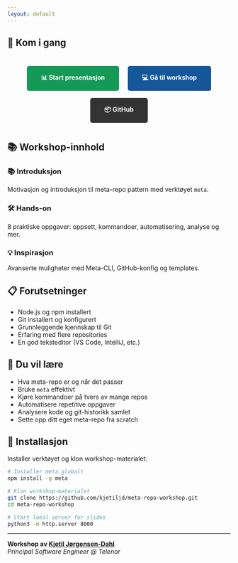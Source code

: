 ```yaml
---
layout: default
---
```


## 🎯 Kom i gang

<div style="text-align: center; margin: 2rem 0;">
  <a href="slides/" style="display: inline-block; margin: 0.5rem; padding: 1rem 2rem; background: #159957; color: white; text-decoration: none; border-radius: 0.3rem; font-weight: bold;">📊 Start presentasjon</a>
  <a href="workshop/" style="display: inline-block; margin: 0.5rem; padding: 1rem 2rem; background: #155799; color: white; text-decoration: none; border-radius: 0.3rem; font-weight: bold;">💻 Gå til workshop</a>
  <a href="https://github.com/kjetiljd/meta-repo-workshop" style="display: inline-block; margin: 0.5rem; padding: 1rem 2rem; background: #333; color: white; text-decoration: none; border-radius: 0.3rem; font-weight: bold;">📦 GitHub</a>
</div>

## 📚 Workshop-innhold

### 📚 Introduksjon
Motivasjon og introduksjon til meta-repo pattern med verktøyet `meta`.

### 🛠 Hands-on
8 praktiske oppgaver: oppsett, kommandoer, automatisering, analyse og mer.

### 💡 Inspirasjon
Avanserte muligheter med Meta-CLI, GitHub-konfig og templates.

## 📋 Forutsetninger

- Node.js og npm installert
- Git installert og konfigurert
- Grunnleggende kjennskap til Git
- Erfaring med flere repositories
- En god teksteditor (VS Code, IntelliJ, etc.)

## 🎯 Du vil lære

- Hva meta-repo er og når det passer
- Bruke `meta` effektivt
- Kjøre kommandoer på tvers av mange repos
- Automatisere repetitive oppgaver
- Analysere kode og git-historikk samlet
- Sette opp ditt eget meta-repo fra scratch

## 🚀 Installasjon

Installer verktøyet og klon workshop-materialet:

```bash
# Installer meta globalt
npm install -g meta

# Klon workshop-materialet
git clone https://github.com/kjetiljd/meta-repo-workshop.git
cd meta-repo-workshop

# Start lokal server for slides
python3 -m http.server 8000
```


---

**Workshop av [Kjetil Jørgensen-Dahl](https://www.linkedin.com/in/kjetiljd/)**  
*Principal Software Engineer @ Telenor*
